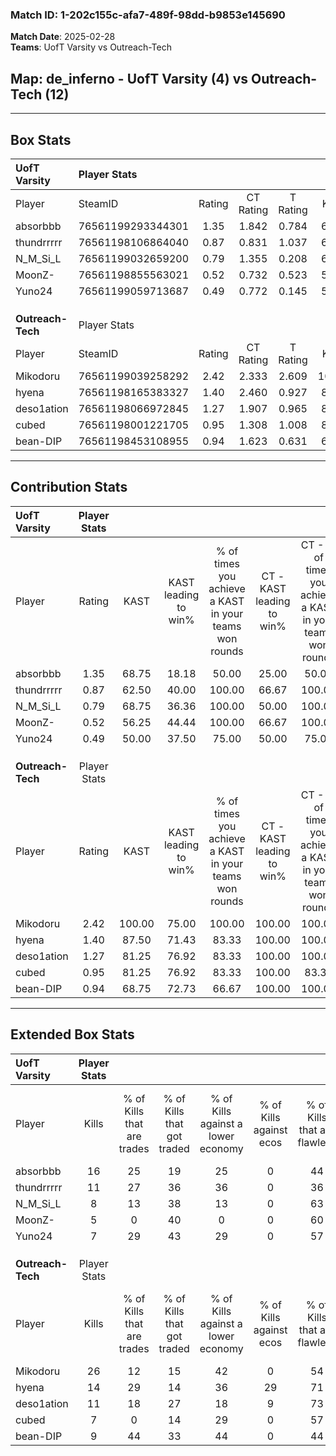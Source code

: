 ### Match ID: 1-202c155c-afa7-489f-98dd-b9853e145690  
**Match Date**: 2025-02-28  
**Teams**: UofT Varsity vs Outreach-Tech  

## **Map**: de_inferno - UofT Varsity (4) vs Outreach-Tech (12)  
---  

## Box Stats  

| **UofT Varsity**  | Player Stats      |        |           |          |        |       |       |         |        |      |     |
| :- | :- | :-: | :-: | :-: | :-: | :-: | :-: | :-: | :-: | :-: | :-: |
| Player            | SteamID           | Rating | CT Rating | T Rating |  KAST  |  ADR  | Kills | Assists | Deaths | K/D  | HS% |
| absorbbb          | 76561199293344301 |  1.35  |   1.842   |  0.784   | 68.75  | 103.8 |  16   |    3    |   13   | 1.23 | 68  |
| thundrrrrr        | 76561198106864040 |  0.87  |   0.831   |  1.037   | 62.50  | 65.8  |  11   |    3    |   14   | 0.79 | 45  |
| N_M_Si_L          | 76561199032659200 |  0.79  |   1.355   |  0.208   | 68.75  | 60.7  |   8   |    5    |   13   | 0.62 | 25  |
| MoonZ-            | 76561198855563021 |  0.52  |   0.732   |  0.523   | 56.25  | 51.7  |   5   |    2    |   12   | 0.42 | 20  |
| Yuno24            | 76561199059713687 |  0.49  |   0.772   |  0.145   | 50.00  | 52.1  |   7   |    3    |   15   | 0.47 | 42  |
|                   |                   |        |           |          |        |       |       |         |        |      |     |
|                   |                   |        |           |          |        |       |       |         |        |      |     |
|                   |                   |        |           |          |        |       |       |         |        |      |     |
| **Outreach-Tech** | Player Stats      |        |           |          |        |       |       |         |        |      |     |
| Player            | SteamID           | Rating | CT Rating | T Rating |  KAST  |  ADR  | Kills | Assists | Deaths | K/D  | HS% |
| Mikodoru          | 76561199039258292 |  2.42  |   2.333   |  2.609   | 100.00 | 148.7 |  26   |    3    |   8    | 3.25 | 46  |
| hyena             | 76561198165383327 |  1.40  |   2.460   |  0.927   | 87.50  | 85.8  |  14   |    6    |   11   | 1.27 | 50  |
| deso1ation        | 76561198066972845 |  1.27  |   1.907   |  0.965   | 81.25  | 68.8  |  11   |    5    |   7    | 1.57 |  0  |
| cubed             | 76561198001221705 |  0.95  |   1.308   |  1.008   | 81.25  | 63.9  |   7   |    8    |   10   | 0.70 | 42  |
| bean-DIP          | 76561198453108955 |  0.94  |   1.623   |  0.631   | 68.75  | 71.3  |   9   |    4    |   11   | 0.82 | 44  |
---  

## Contribution Stats  

| **UofT Varsity**  | Player Stats |        |                      |                                                        |                           |                                                             |                          |                                                            |
| :- | :-: | :-: | :-: | :-: | :-: | :-: | :-: | :-: |
| Player            |    Rating    |  KAST  | KAST leading to win% | % of times you achieve a KAST in your teams won rounds | CT - KAST leading to win% | CT - % of times you achieve a KAST in your teams won rounds | T - KAST leading to win% | T - % of times you achieve a KAST in your teams won rounds |
| absorbbb          |     1.35     | 68.75  |        18.18         |                         50.00                          |           25.00           |                            50.00                            |           0.00           |                            0.00                            |
| thundrrrrr        |     0.87     | 62.50  |        40.00         |                         100.00                         |           66.67           |                           100.00                            |           0.00           |                            0.00                            |
| N_M_Si_L          |     0.79     | 68.75  |        36.36         |                         100.00                         |           50.00           |                           100.00                            |           0.00           |                            0.00                            |
| MoonZ-            |     0.52     | 56.25  |        44.44         |                         100.00                         |           66.67           |                           100.00                            |           0.00           |                            0.00                            |
| Yuno24            |     0.49     | 50.00  |        37.50         |                         75.00                          |           50.00           |                            75.00                            |           0.00           |                            0.00                            |
|                   |              |        |                      |                                                        |                           |                                                             |                          |                                                            |
|                   |              |        |                      |                                                        |                           |                                                             |                          |                                                            |
|                   |              |        |                      |                                                        |                           |                                                             |                          |                                                            |
| **Outreach-Tech** | Player Stats |        |                      |                                                        |                           |                                                             |                          |                                                            |
| Player            |    Rating    |  KAST  | KAST leading to win% | % of times you achieve a KAST in your teams won rounds | CT - KAST leading to win% | CT - % of times you achieve a KAST in your teams won rounds | T - KAST leading to win% | T - % of times you achieve a KAST in your teams won rounds |
| Mikodoru          |     2.42     | 100.00 |        75.00         |                         100.00                         |          100.00           |                           100.00                            |          60.00           |                           100.00                           |
| hyena             |     1.40     | 87.50  |        71.43         |                         83.33                          |          100.00           |                           100.00                            |          50.00           |                           66.67                            |
| deso1ation        |     1.27     | 81.25  |        76.92         |                         83.33                          |          100.00           |                           100.00                            |          57.14           |                           66.67                            |
| cubed             |     0.95     | 81.25  |        76.92         |                         83.33                          |          100.00           |                            83.33                            |          62.50           |                           83.33                            |
| bean-DIP          |     0.94     | 68.75  |        72.73         |                         66.67                          |          100.00           |                           100.00                            |          40.00           |                           33.33                            |
---  

## Extended Box Stats  

| **UofT Varsity**  | Player Stats |                            |                            |                                    |                         |                              |                                 |        |                             |                                     |                          |                               |                            |
| :- | :-: | :-: | :-: | :-: | :-: | :-: | :-: | :-: | :-: | :-: | :-: | :-: | :-: |
| Player            |    Kills     | % of Kills that are trades | % of Kills that got traded | % of Kills against a lower economy | % of Kills against ecos | % of Kills that are flawless | % of Kills that are close duels | Deaths | % of Deaths that get traded | % of Deaths against a lower economy | % of Deaths against ecos | % of Deaths that are flawless | % of Deaths that are close |
| absorbbb          |      16      |             25             |             19             |                 25                 |            0            |              44              |                6                |   13   |             23              |                 23                  |            0             |              62               |             8              |
| thundrrrrr        |      11      |             27             |             36             |                 36                 |            0            |              36              |               18                |   14   |              7              |                 14                  |            0             |              50               |             7              |
| N_M_Si_L          |      8       |             13             |             38             |                 13                 |            0            |              63              |                0                |   13   |             31              |                 23                  |            0             |              62               |             0              |
| MoonZ-            |      5       |             0              |             40             |                 0                  |            0            |              60              |                0                |   12   |             33              |                 25                  |            0             |              50               |             8              |
| Yuno24            |      7       |             29             |             43             |                 29                 |            0            |              57              |                0                |   15   |              7              |                 13                  |            0             |              73               |             0              |
|                   |              |                            |                            |                                    |                         |                              |                                 |        |                             |                                     |                          |                               |                            |
|                   |              |                            |                            |                                    |                         |                              |                                 |        |                             |                                     |                          |                               |                            |
|                   |              |                            |                            |                                    |                         |                              |                                 |        |                             |                                     |                          |                               |                            |
| **Outreach-Tech** | Player Stats |                            |                            |                                    |                         |                              |                                 |        |                             |                                     |                          |                               |                            |
| Player            |    Kills     | % of Kills that are trades | % of Kills that got traded | % of Kills against a lower economy | % of Kills against ecos | % of Kills that are flawless | % of Kills that are close duels | Deaths | % of Deaths that get traded | % of Deaths against a lower economy | % of Deaths against ecos | % of Deaths that are flawless | % of Deaths that are close |
| Mikodoru          |      26      |             12             |             15             |                 42                 |            0            |              54              |                0                |   8    |             25              |                 25                  |            0             |              75               |             13             |
| hyena             |      14      |             29             |             14             |                 36                 |           29            |              71              |                7                |   11   |             27              |                 36                  |            0             |              55               |             0              |
| deso1ation        |      11      |             18             |             27             |                 18                 |            9            |              73              |                9                |   7    |             29              |                 14                  |            0             |              57               |             0              |
| cubed             |      7       |             0              |             14             |                 29                 |            0            |              57              |                0                |   10   |             50              |                 20                  |            0             |              30               |             10             |
| bean-DIP          |      9       |             44             |             33             |                 44                 |            0            |              44              |               11                |   11   |             27              |                 27                  |            0             |              55               |             9              |
